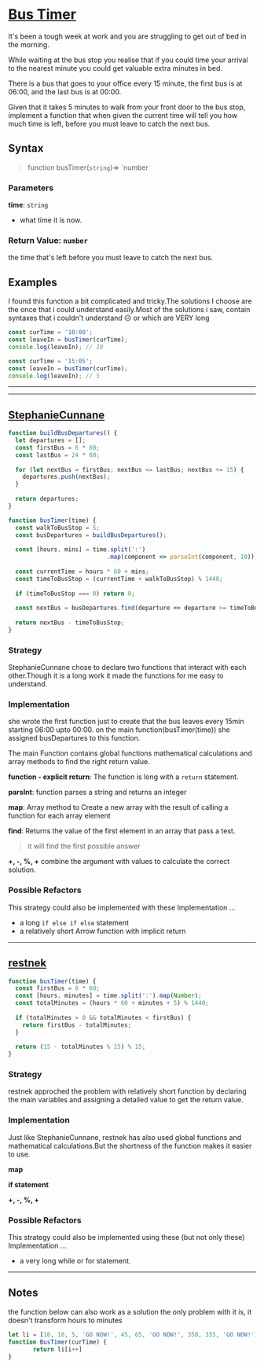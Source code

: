 # [Bus Timer](https://www.codewars.com/kata/5736378e3f3dfd5a820000cb/)

It's been a tough week at work and you are struggling to get out of bed in the morning.

While waiting at the bus stop you realise that if you could time your arrival to the nearest minute you could get valuable extra minutes in bed.

There is a bus that goes to your office every 15 minute, the first bus is at 06:00, and the last bus is at 00:00.

Given that it takes 5 minutes to walk from your front door to the bus stop, implement a function that when given the current time will tell you how much time is left, before you must leave to catch the next bus.


## Syntax

> function busTimer(`string`)=> `number

### Parameters

**time**: `string`

- what time it is now.

### Return Value: `number`

the time that's left before you must leave to catch the next bus.

## Examples

I found this function a bit complicated and tricky.The solutions I choose are the once that i could understand easily.Most of the solutions i saw, contain syntaxes that i couldn't understand :frowning_face: or which are VERY long


```js
const curTime = '10:00';
const leaveIn = busTimer(curTime);
console.log(leaveIn); // 10
```

```js
const curTime = '15:05';
const leaveIn = busTimer(curTime);
console.log(leaveIn); // 5

```

---
---

## [StephanieCunnane](https://www.codewars.com/users/StephanieCunnane)

```js
function buildBusDepartures() {
  let departures = [];
  const firstBus = 6 * 60;
  const lastBus = 24 * 60;
  
  for (let nextBus = firstBus; nextBus <= lastBus; nextBus += 15) {
    departures.push(nextBus);
  }
  
  return departures;
}

function busTimer(time) {
  const walkToBusStop = 5; 
  const busDepartures = buildBusDepartures();
  
  const [hours, mins] = time.split(':')
                            .map(component => parseInt(component, 10));
  
  const currentTime = hours * 60 + mins;
  const timeToBusStop = (currentTime + walkToBusStop) % 1440;
  
  if (timeToBusStop === 0) return 0;
  
  const nextBus = busDepartures.find(departure => departure >= timeToBusStop);
  
  return nextBus - timeToBusStop;
}
```

### Strategy

StephanieCunnane chose to declare two functions that interact with each other.Though it is a long work it made  the functions for me easy to understand.

### Implementation

she wrote the first function just to create that the bus leaves every 15min starting 06:00 upto 00:00.
on the main function(busTimer(time)) she assigned busDepartures to this function.

The main Function contains global functions mathematical calculations and array methods to find the right return value.


**function - explicit return**: The function is long with a `return` statement.

**parsInt**: function parses a string and returns an integer

**map**: Array method to Create a new array with the result of calling a function for each array element

**find**: Returns the value of the first element in an array that pass a test. 
   >it will find the first possible answer
   
   
**+, -, %, +** combine the argument with values to calculate the correct solution.

### Possible Refactors

This strategy could also be implemented with these Implementation ...

- a long `if else if else` statement
- a relatively short Arrow function with implicit return

---

## [restnek](https://www.codewars.com/users/restnek)

```js
function busTimer(time) {
  const firstBus = 6 * 60;
  const [hours, minutes] = time.split(':').map(Number);
  const totalMinutes = (hours * 60 + minutes + 5) % 1440;
  
  if (totalMinutes > 0 && totalMinutes < firstBus) {
    return firstBus - totalMinutes;
  }
  
  return (15 - totalMinutes % 15) % 15;
}
```

### Strategy

restnek approched the problem with relatively short function by declaring the main variables and assigning a detailed value to get the return value.

### Implementation

Just like StephanieCunnane, restnek has also used global functions and  mathematical calculations.But the shortness of the function makes it easier to use.

**map**

**if statement**

**+, -, %, +**


### Possible Refactors

This strategy could also be implemented using these (but not only these) Implementation ...

- a very long while or for statement.
---

## Notes
the function below can also work as a solution the only problem with it is, it doesn't transform hours to minutes
```js
let li = [10, 10, 5, 'GO NOW!', 45, 65, 'GO NOW!', 358, 355, 'GO NOW!'], [i = 0]
function BusTimer(curTime) {
       return li[i++]
}
```
